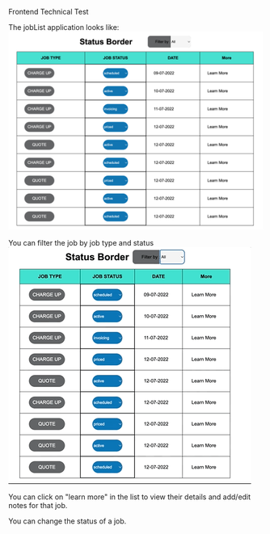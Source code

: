 Frontend Technical Test

The jobList application looks like:
![image](https://github.com/2005lya/2005lya/blob/main/Screen%20Shot%202022-09-08%20at%201.26.37%20PM.png)

You can filter the job by job type and status
![image](https://github.com/2005lya/2005lya/blob/main/11.gif)

You can click on "learn more" in the list to view their details and add/edit notes for that job.

You can change the status of a job.
 
